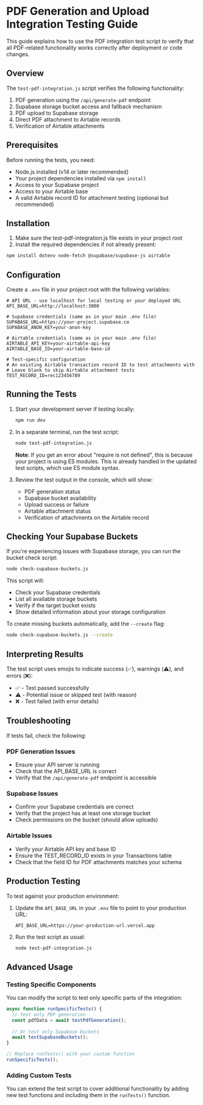 # PDF Generation and Upload Integration Testing Guide

This guide explains how to use the PDF integration test script to verify that all PDF-related functionality works correctly after deployment or code changes.

## Overview

The `test-pdf-integration.js` script verifies the following functionality:

1. PDF generation using the `/api/generate-pdf` endpoint
2. Supabase storage bucket access and fallback mechanism
3. PDF upload to Supabase storage
4. Direct PDF attachment to Airtable records
5. Verification of Airtable attachments

## Prerequisites

Before running the tests, you need:

- Node.js installed (v14 or later recommended)
- Your project dependencies installed via `npm install`
- Access to your Supabase project
- Access to your Airtable base
- A valid Airtable record ID for attachment testing (optional but recommended)

## Installation

1. Make sure the test-pdf-integration.js file exists in your project root
2. Install the required dependencies if not already present:

```bash
npm install dotenv node-fetch @supabase/supabase-js airtable
```

## Configuration

Create a `.env` file in your project root with the following variables:

```
# API URL - use localhost for local testing or your deployed URL
API_BASE_URL=http://localhost:3000

# Supabase credentials (same as in your main .env file)
SUPABASE_URL=https://your-project.supabase.co
SUPABASE_ANON_KEY=your-anon-key

# Airtable credentials (same as in your main .env file)
AIRTABLE_API_KEY=your-airtable-api-key
AIRTABLE_BASE_ID=your-airtable-base-id

# Test-specific configuration
# An existing Airtable transaction record ID to test attachments with
# Leave blank to skip Airtable attachment tests
TEST_RECORD_ID=rec123456789
```

## Running the Tests

1. Start your development server if testing locally:
   ```bash
   npm run dev
   ```

2. In a separate terminal, run the test script:
   ```bash
   node test-pdf-integration.js
   ```

   **Note**: If you get an error about "require is not defined", this is because your project is using ES modules.
   This is already handled in the updated test scripts, which use ES module syntax.

3. Review the test output in the console, which will show:
   - PDF generation status
   - Supabase bucket availability
   - Upload success or failure
   - Airtable attachment status
   - Verification of attachments on the Airtable record

## Checking Your Supabase Buckets

If you're experiencing issues with Supabase storage, you can run the bucket check script:

```bash
node check-supabase-buckets.js
```

This script will:
- Check your Supabase credentials
- List all available storage buckets
- Verify if the target bucket exists
- Show detailed information about your storage configuration

To create missing buckets automatically, add the `--create` flag:

```bash
node check-supabase-buckets.js --create
```

## Interpreting Results

The test script uses emojis to indicate success (✅), warnings (⚠️), and errors (❌):

- ✅ - Test passed successfully
- ⚠️ - Potential issue or skipped test (with reason)
- ❌ - Test failed (with error details)

## Troubleshooting

If tests fail, check the following:

### PDF Generation Issues
- Ensure your API server is running
- Check that the API_BASE_URL is correct
- Verify that the `/api/generate-pdf` endpoint is accessible

### Supabase Issues
- Confirm your Supabase credentials are correct
- Verify that the project has at least one storage bucket
- Check permissions on the bucket (should allow uploads)

### Airtable Issues
- Verify your Airtable API key and base ID
- Ensure the TEST_RECORD_ID exists in your Transactions table
- Check that the field ID for PDF attachments matches your schema

## Production Testing

To test against your production environment:

1. Update the `API_BASE_URL` in your `.env` file to point to your production URL:
   ```
   API_BASE_URL=https://your-production-url.vercel.app
   ```

2. Run the test script as usual:
   ```bash
   node test-pdf-integration.js
   ```

## Advanced Usage

### Testing Specific Components

You can modify the script to test only specific parts of the integration:

```javascript
async function runSpecificTests() {
  // Test only PDF generation
  const pdfData = await testPdfGeneration();
  
  // Or test only Supabase buckets
  await testSupabaseBuckets();
}

// Replace runTests() with your custom function
runSpecificTests();
```

### Adding Custom Tests

You can extend the test script to cover additional functionality by adding new test functions and including them in the `runTests()` function. 